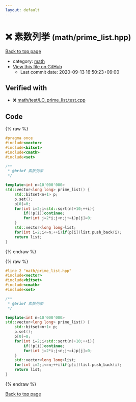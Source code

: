 ```yaml
---
layout: default
---
```


<!-- mathjax config similar to math.stackexchange -->
<script type="text/javascript" async
  src="https://cdnjs.cloudflare.com/ajax/libs/mathjax/2.7.5/MathJax.js?config=TeX-MML-AM_CHTML">
</script>
<script type="text/x-mathjax-config">
  MathJax.Hub.Config({
    TeX: { equationNumbers: { autoNumber: "AMS" }},
    tex2jax: {
      inlineMath: [ ['$','$'] ],
      processEscapes: true
    },
    "HTML-CSS": { matchFontHeight: false },
    displayAlign: "left",
    displayIndent: "2em"
  });
</script>

<script type="text/javascript" src="https://cdnjs.cloudflare.com/ajax/libs/jquery/3.4.1/jquery.min.js"></script>
<script src="https://cdn.jsdelivr.net/npm/jquery-balloon-js@1.1.2/jquery.balloon.min.js" integrity="sha256-ZEYs9VrgAeNuPvs15E39OsyOJaIkXEEt10fzxJ20+2I=" crossorigin="anonymous"></script>
<script type="text/javascript" src="../../assets/js/copy-button.js"></script>
<link rel="stylesheet" href="../../assets/css/copy-button.css" />


# :x: 素数列挙 <small>(math/prime_list.hpp)</small>

<a href="../../index.html">Back to top page</a>

* category: <a href="../../index.html#7e676e9e663beb40fd133f5ee24487c2">math</a>
* <a href="{{ site.github.repository_url }}/blob/master/math/prime_list.hpp">View this file on GitHub</a>
    - Last commit date: 2020-09-13 16:50:23+09:00




## Verified with

* :x: <a href="../../verify/math/test/LC_prime_list.test.cpp.html">math/test/LC_prime_list.test.cpp</a>


## Code

<a id="unbundled"></a>
{% raw %}
```cpp
#pragma once
#include<vector>
#include<bitset>
#include<cmath>
#include<set>

/**
 * @brief 素数列挙
 */

template<int n=10'000'000>
std::vector<long long> prime_list() {
    std::bitset<n+1> p;
    p.set();
    p[0]=0;
    for(int i=2;i<std::sqrt(n)+10;++i){
        if(!p[i])continue;
        for(int j=2*i;j<n;j+=i)p[j]=0;
    }
    std::vector<long long>list;
    for(int i=2;i<=n;++i)if(p[i])list.push_back(i);
    return list;
}


```
{% endraw %}

<a id="bundled"></a>
{% raw %}
```cpp
#line 2 "math/prime_list.hpp"
#include<vector>
#include<bitset>
#include<cmath>
#include<set>

/**
 * @brief 素数列挙
 */

template<int n=10'000'000>
std::vector<long long> prime_list() {
    std::bitset<n+1> p;
    p.set();
    p[0]=0;
    for(int i=2;i<std::sqrt(n)+10;++i){
        if(!p[i])continue;
        for(int j=2*i;j<n;j+=i)p[j]=0;
    }
    std::vector<long long>list;
    for(int i=2;i<=n;++i)if(p[i])list.push_back(i);
    return list;
}


```
{% endraw %}

<a href="../../index.html">Back to top page</a>

